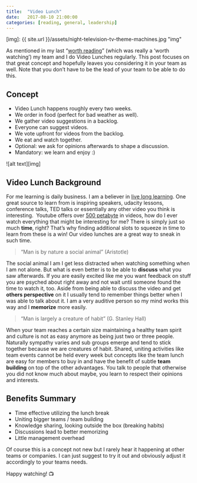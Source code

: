 ```yaml
---
title:  "Video Lunch"
date:   2017-08-10 21:00:00
categories: [reading, general, leadership]
---
```


[img]: {{ site.url }}/assets/night-television-tv-theme-machines.jpg "img"

As mentioned in my last “[worth reading](http://blog.extrawurst.org/reading/2017/08/07/worthreading.html)” (which was really a ‘worth watching’) my team and I do Video Lunches regularly. This post focuses on that great concept and hopefully leaves you considering it in your team as well. Note that you don’t have to be the lead of your team to be able to do this.

## Concept

* Video Lunch happens roughly every two weeks.
* We order in food (perfect for bad weather as well).
* We gather video suggestions in a backlog.
* Everyone can suggest videos.
* We vote upfront for videos from the backlog.
* We eat and watch together.
* Optional: we ask for opinions afterwards to shape a discussion.
* Mandatory: we learn and enjoy :)

![alt text][img]

## Video Lunch Background

For me learning is daily business. I am a believer in [live long learning](https://medium.com/r/?url=https%3A%2F%2Fen.wikipedia.org%2Fwiki%2FLifelong_learning). One great source to learn from is inspiring speakers, udacity lessons, conference talks, TED talks or essentially any other video you think is interesting. 
Youtube offers over [500 petabyte](https://medium.com/r/?url=https%3A%2F%2Ftechexpectations.org%2Ftag%2Fhow-much-data-does-youtube-store%2F) in videos, how do I ever watch everything that might be interesting for me? There is simply just so much **time**, right? That’s why finding additional slots to squeeze in time to learn from these is a win! Our video lunches are a great way to sneak in such time.

> “Man is by nature a social animal” (Aristotle)

The social animal I am I get less distracted when watching something when I am not alone. But what is even better is to be able to **discuss** what you saw afterwards. If you are easily excited like me you want feedback on stuff you are psyched about right away and not wait until someone found the time to watch it, too.
Aside from being able to discuss the video and get **others perspective** on it I usually tend to remember things better when I was able to talk about it. I am a very auditive person so my mind works this way and I **memorize** more easily.

> “Man is largely a creature of habit” (G. Stanley Hall)

When your team reaches a certain size maintaining a healthy team spirit and culture is not as easy anymore as being just two or three people. Naturally sympathy varies and sub groups emerge and tend to stick together because we are creatures of habit. Shared, uniting activities like team events cannot be held every week but concepts like the team lunch are easy for members to buy in and have the benefit of subtle **team building** on top of the other advantages. You talk to people that otherwise you did not know much about maybe, you learn to respect their opinions and interests.

## Benefits Summary

* Time effective utilizing the lunch break
* Uniting bigger teams / team building 
* Knowledge sharing, looking outside the box (breaking habits)
* Discussions lead to better memorizing
* Little management overhead

Of course this is a concept not new but I rarely hear it happening at other teams or companies. I can just suggest to try it out and obviously adjust it accordingly to your teams needs.


Happy watching! 📺